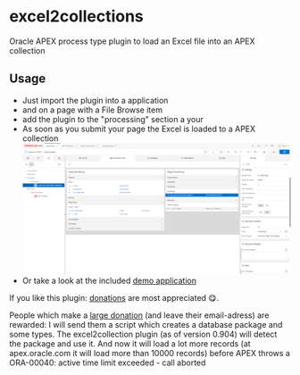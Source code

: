 # excel2collections
Oracle APEX process type plugin to load an Excel file into an APEX collection
## Usage
- Just import the plugin into a application
- and on a page with a File Browse item
- add the plugin to the "processing" section a your
- As soon as you submit your page the Excel is loaded to a APEX collection
![example](excel2collections_settings.png)
- Or take a look at the included [demo application](demo/f107_demo_application.sql)

If you like this plugin: [donations](https://www.paypal.me/apexplugins/3) are most appreciated :yum:.

People which make a [large donation](https://www.paypal.me/apexplugins/10) (and leave their email-adress) are rewarded: I will send them a script which creates a database package and some types. The excel2collection plugin (as of version 0.904) will detect the package and use it. And now it will load a lot more records (at apex.oracle.com it will load more than 10000 records) before APEX throws a ORA-00040: active time limit exceeded - call aborted 
